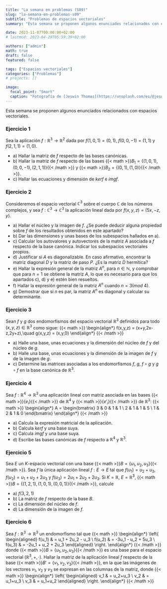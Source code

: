 ```yaml
---
title: "La semana en problemas (S09)"
slug: "la-semana-en-problemas-s09"
subtitle: "Problemas de espacios vectoriales"
summary: "Esta semana se proponen algunos enunciados relacionados con espacios vectoriales."

date: 2023-11-07T00:00:00+02:00
# lastmod: 2023-04-29T05:59:39+02:00

authors: ["admin"]
math: true
draft: false
featured: false

tags: ["Espacios vectoriales"]
categories: ["Problemas"]
# projects: []

image:
  focal_point: "Smart"
  caption: "Fotografía de [Jeswin Thomas](https://unsplash.com/es/@jeswinthomas), disponible en [Unsplash](https://unsplash.com/es/fotos/hecib2an4T4)."
---
```


Esta semana se proponen algunos enunciados relacionados con espacios vectoriales.

### Ejercicio 1

Sea la aplicación $f:\mathbb{R}^3\rightarrow\mathbb{R}^2$ dada por $f(1,0,1) = (0,1)$, $f(0,0,-1)=(1,1)$ y $f(2,1,1) = (1,0)$.

- a) Hallar la matriz de $f$ respecto de las bases canónicas.
- b) Hallar la matriz de $f$ respecto de las bases {{< math >}}$B_1 = \{(1,0,1), (0,0,-1), (2,1,1)\}${{< /math >}} y {{< math >}}$B_2 = \{(0,1), (1,0)\}${{< /math >}}.
- c) Hallar las ecuaciones y dimensión de $ker f$ e $img f$.

### Ejercicio 2

Consideremos el espacio vectorial $\mathbb{C}^3$ sobre el cuerpo $\mathbb{C}$ de los números complejos, y sea $f:\mathbb{C}^3\rightarrow\mathbb{C}^3$ la aplicación lineal dada por $f(x,y,z) = (5x,-z,y)$.

- a) Hallar el núcleo y la imagen de $f$. ¿Se puede deducir alguna propiedad sobre $f$ de los resultados obtenidos en este apartado?
- b) Dar las dimensiones y unas bases de los subespacios hallados en a).
- c) Calcular los autovalores y autovectores de la matriz $A$ asociada a $f$ respecto de la base canónica. Indicar los subespacios vectoriales propios.
- d) Justificar si $A$ es diagonalizable. En caso afirmativo, encontrar la matriz diagonal $D$ y la matriz de paso $P$. ¿Es la matriz $D$ hermítica?
- e) Hallar la expresión general de la matriz $A^n$, para $n\in\mathbb{N}$, y comprobar que para $n=1$ se obtiene la matriz $A$, lo que es necesario para que los apartados c), d) y e) estén bien resueltos.
- f) Hallar la expresión general de la matriz $A^n$ cuando $n = 3 (mod\ 4)$.
- g) Demostrar que si $n$ es par, la matriz $A^n$ es diagonal y calcular su determinante.
    
### Ejercicio 3

Sean $f$ y $g$ dos endomorfismos del espacio vectorial $\mathbb{R}^3$ definidos para todo $(x,y,z)\in\mathbb{R}^3$ como sigue:
{{< math >}}
    \begin{align*}
        f(x,y,z) = (x+y,2x-z,2y+z),\quad g(x,y,z) = (x,y,0)
    \end{align*}
{{< /math >}}
    
- a) Halle una base, unas ecuaciones y la dimensión del núcleo de $f$ y del núcleo de $g$.
- b) Halle una base, unas ecuaciones y la dimensión de la imagen de $f$ y de la imagen de $g$.
- c) Determine las matrices asociadas a los endomorfismos $f$, $g$, $f\circ g$ y $g\circ f$ en la base canónica de $\mathbb{R}^3$.

### Ejercicio 4

Sea $f:\mathbb{R}^4\rightarrow\mathbb{R}^3$ una aplicación lineal con matriz asociada en las bases {{< math >}}$\{e_i\}${{< /math >}} de $\mathbb{R}^4$ y {{< math >}}$\{e'_i\}${{< /math >}} de $\mathbb{R}^3$:
{{< math >}}
    \begin{align*}
        A =
        \begin{bmatrix}
            3 & 0 & 1 & 1 \\
            2 & 1 & 1 & 5 \\
            1 & 2 & 1 & 0
        \end{bmatrix}
    \end{align*}
{{< /math >}}

- a) Calcula la expresión matricial de la aplicación.
- b) Calcula $ker f$ y una base suya.
- c) Calcula $img f$ y una base suya.
- d) Escribe las bases canónicas de $f$ respecto a $\mathbb{R}^4$ y $\mathbb{R}^3$.

### Ejercicio 5

Sea $E$ un $K$-espacio vectorial con una base {{< math >}}$B = \{u_1,u_2,u_3\}${{< /math >}}. Sea $f$ la única aplicación lineal $f:E\rightarrow E$ tal que $f(u_1) = u_2+u_3$, $f(u_2) = u_1+u_2+2u_3$ y $f(u_3) = 2u_1+2u_2+2u_3$. Si $K=\mathbb{R}$, $E=\mathbb{R}^3$, {{< math >}}$B = \{(1,2,1), (1,0,1), (0,0,1)\}${{< /math >}}, calcule

- a) $f(3,2,1)$
- b) La matriz de $f$ respecto de la base $B$.
- c) La dimensión del núcleo de $f$.
- d) La dimensión de la imagen de $f$.

### Ejercicio 6

Sea $f:\mathbb{R}^3\rightarrow\mathbb{R}^3$ un endomorfismo tal que
{{< math >}}
    \begin{align*}
        \left\{
        \begin{aligned}
            f(u_1) & = u_1 + 2u_2 - u_3   \\
            f(u_2) & = -3u_1 - u_2 + 5u_3 \\
            f(u_3) & = -2u_1 + u_2 + 2u_3
        \end{aligned}
        \right.
    \end{align*}
{{< /math >}}
donde {{< math >}}$B = \{u_1,u_2,u_3\}${{< /math >}} es una base para el espacio vectorial $(\mathbb{R}^3,+,\cdot)$. Hallar la matriz de la aplicación lineal $f$ respecto de la base {{< math >}}$B' = \{v_1,v_2,v_3\}${{< /math >}}, en la que las imágenes de los vectores $v_1$, $v_2$ y $v_3$ se expresan en las columnas de la matriz, donde
{{< math >}}
    \begin{align*}
        \left\{
        \begin{aligned}
            v_1 & = u_2+u_3 \\
            v_2 & = u_1+u_3 \\
            v_3 & = u_1+u_2
        \end{aligned}
        \right.
    \end{align*}
{{< /math >}}
